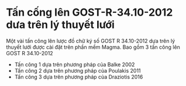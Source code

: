# Tấn cống lên GOST-R-34.10-2012 dưa trên lý thuyết lưới
Một vài tấn công lên lược đồ chữ ký số GOST R 34.10-2012 dựa trên lý thuyết lưới được cài đặt trên phần mềm Magma. Bao gồm 3 tấn công lên GOST R 34.10-2012
+ Tấn công 1 dựa trên phương pháp của Balke 2002
+ Tấn công 2 dựa trên phương pháp của Poulakis 2011
+ Tấn công 3 dựa trên phương pháp của Draziotis 2016
